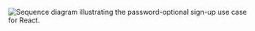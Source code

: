 <div class="full">

![Sequence diagram illustrating the password-optional sign-up use case for React.](/img/pwd-optional/pwd-optional-react-sign-up-summary.png)

<!--
Source image: https://www.figma.com/file/YH5Zhzp66kGCglrXQUag2E/%F0%9F%93%8A-Updated-Diagrams-for-Dev-Docs?node-id=3156%3A33176 pwd-optional-react-sign-up-summary
 -->
</div>
